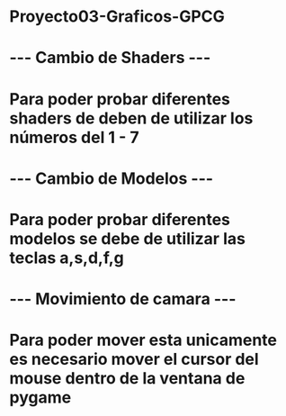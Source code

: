 # Proyecto03-Graficos-GPCG

# --- Cambio de Shaders ---
# Para poder probar diferentes shaders de deben de utilizar los números del 1 - 7 

# --- Cambio de Modelos ---
# Para poder probar diferentes modelos se debe de utilizar las teclas a,s,d,f,g

# --- Movimiento de camara ---
# Para poder mover esta unicamente es necesario mover el cursor del mouse dentro de la ventana de pygame